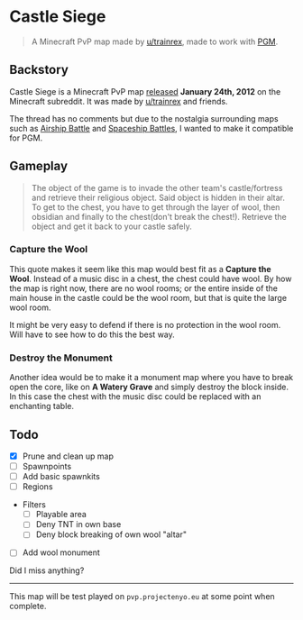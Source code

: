# Castle Siege

>A Minecraft PvP map made by [u/trainrex](https://www.reddit.com/user/trainrex/), made to work with [PGM](https://github.com/PGMDev/PGM).

## Backstory

Castle Siege is a Minecraft PvP map [released](https://www.reddit.com/comments/ouzsr) **January 24th, 2012** on the Minecraft subreddit. It was made by [u/trainrex](https://www.reddit.com/user/trainrex/) and friends.

The thread has no comments but due to the nostalgia surrounding maps such as [Airship Battle](https://www.minecraftforum.net/forums/mapping-and-modding-java-edition/maps/1487240) and [Spaceship Battles](https://www.minecraftforum.net/forums/mapping-and-modding-java-edition/maps/1500489), I wanted to make it compatible for PGM.

## Gameplay

>The object of the game is to invade the other team's castle/fortress and retrieve their religious object. Said object is hidden in their altar. To get to the chest, you have to get through the layer of wool, then obsidian and finally to the chest(don't break the chest!). Retrieve the object and get it back to your castle safely.

### Capture the Wool

This quote makes it seem like this map would best fit as a **Capture the Wool**. Instead of a music disc in a chest, the chest could have wool. By how the map is right now, there are no wool rooms; or the entire inside of the main house in the castle could be the wool room, but that is quite the large wool room. 

It might be very easy to defend if there is no protection in the wool room. Will have to see how to do this the best way.

### Destroy the Monument

Another idea would be to make it a monument map where you have to break open the core, like on **A Watery Grave** and simply destroy the block inside. In this case the chest with the music disc could be replaced with an enchanting table.

## Todo

- [X] Prune and clean up map
- [ ] Spawnpoints
- [ ] Add basic spawnkits
- [ ] Regions
- Filters
  - [ ] Playable area
  - [ ] Deny TNT in own base
  - [ ] Deny block breaking of own wool "altar"
- [ ] Add wool monument

Did I miss anything?

-----

This map will be test played on `pvp.projectenyo.eu` at some point when complete.
